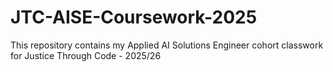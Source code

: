# JTC-AISE-Coursework-2025
This repository contains my Applied AI Solutions Engineer cohort classwork for Justice Through Code - 2025/26
